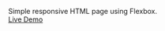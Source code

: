 Simple responsive HTML page using Flexbox.  
[Live Demo](https://dbalampanidis.github.io/Pricing-Panel/)
